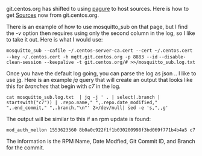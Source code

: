 git.centos.org has shifted to using [pagure](https://pagure.io/ "Pagure") to host sources. Here is how to get [Sources](https://wiki.centos.org/Sources "Sources") now from git.centos.org.

There is an example of how to use mosquitto\_sub on that page, but I find the *-v* option then requires using only the second column in the log, so I like to take it out.  Here is what I would use:

`mosquitto_sub --cafile ~/.centos-server-ca.cert --cert ~/.centos.cert --key ~/.centos.cert -h mqtt.git.centos.org -p 8883 --id` _<uniq-id>_` --disable-clean-session --keepalive -t git.centos.org/# >> `_<filepath>_`/mosquitto_sub.log.txt`

Once you have the default log going, you can parse the log as json .. I like to use [jq](https://stedolan.github.io/jq/ "jq").  Here is an example *jq* query that will create an output that looks like this for _branches_ that begin with _c7_ in the log.

`cat mosquitto_sub.log.txt  | jq -j ' . | select(.branch | startswith("c7")) | .repo.name," ",.repo.date_modified," ",.end_commit," ",.branch,"\n"' 2>/dev/null| sed -e 's,",,g'`

The output will be similar to this if an rpm update is found:

`mod_auth_mellon 1553623560 8b0a0c922f1f1b030200998f3bd069f771b4b4a5 c7`

The information is the RPM Name, Date Modfied, Git Commit ID, and Branch for the commit. 

